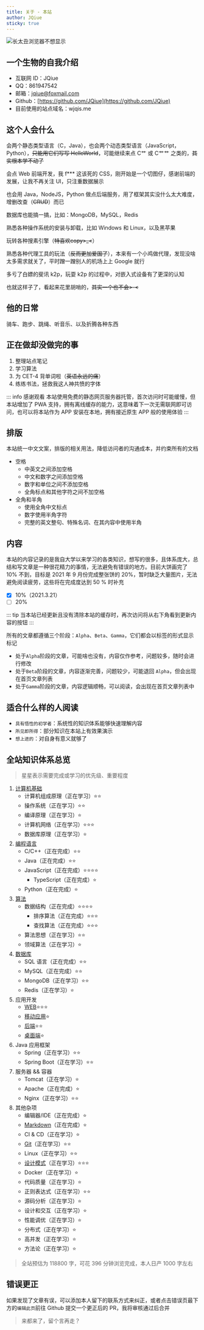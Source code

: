 ```yaml
---
title: 关于 - 本站
author: JQiue
sticky: true
---
```


![长太丑浏览器不想显示](/)

## 一个生物的自我介绍

+ 互联网 ID：JQiue
+ QQ：861947542
+ 邮箱：jqiue@foxmail.com
+ Github：[https://github.com/JQiue](https://github.com/JQiue)
+ 目前使用的站点域名：wjqis.me

## 这个人会什么

会两个静态类型语言（C，Java），也会两个动态类型语言（JavaScript，Python），~~只能用它们写写 HelloWorld~~，可能继续来点 C艹 或 C艹艹 之类的，~~其实根本学不动了~~

会点 Web 前端开发，我 f*** 这该死的 CSS，刚开始是一个切图仔，感谢前端的发展，让我不再关注 UI，只注重数据展示

也会用 Java，NodeJS，Python 做点后端服务，用了框架其实没什么太大难度，增删改查（~~CRUD~~）而已

数据库也能搞一搞，比如：MongoDB，MySQL，Redis

熟悉各种操作系统的安装与卸载，比如 Windows 和 Linux，以及黑苹果

玩转各种搜素引擎（~~特喜欢copy>_<~~）

熟悉各种代理工具的玩法（~~反而更加爱国了~~），本来有一个小鸡做代理，发现没啥太多需求就关了，平时蹭一蹭别人的机场上上 Google 就行

多亏了白嫖的斐讯 k2p，玩耍 k2p 的过程中，对嵌入式设备有了更深的认知

也就这样子了，看起来花里胡哨的，~~其实一个也不会>-<~~

## 他的日常

骑车、跑步、跳绳、听音乐、以及折腾各种东西

## 正在做却没做完的事

1. 整理站点笔记
2. 学习算法
3. 为 CET-4 背单词啦（~~英语永远的痛~~）
4. 练练书法，拯救我这人神共愤的字体

::: info 感谢观看
本站使用免费的静态网页服务器托管，首次访问时可能缓慢，但本站增加了 PWA 支持，拥有离线缓存的能力，这意味着下一次无需联网即可访问，也可以将本站作为 APP 安装在本地，拥有接近原生 APP 般的使用体验
:::

## 排版

本站统一中文文案，排版的相关用法，降低访问者的沟通成本，并约束所有的文档

+ 空格
  + 中英文之间添加空格
  + 中文和数字之间添加空格
  + 数字和单位之间不添加空格
  + 全角标点和其他字符之间不加空格
+ 全角和半角
  + 使用全角中文标点
  + 数字使用半角字符
  + 完整的英文整句、特殊名词、在其内容中使用半角

## 内容

本站的内容记录的是我自大学以来学习的各类知识，想写的很多，且体系庞大，总结和写文章是一种很花精力的事情，无法避免有错误的地方。目前大饼画完了 10% 不到，目标是 2021 年 9 月份完成整张饼的 20%，暂时缺乏大量图片，无法避免阅读疲劳，这些将在完成度达到 50 % 时补充

- [x] 10%（2021.3.21）
- [ ] 20%

::: tip
当本站已经更新且没有清除本站的缓存时，再次访问将从右下角看到更新内容的按钮
:::

所有的文章都遵循三个阶段：`Alpha`、`Beta`、`Gamma`，它们都会以标签的形式显示标记

+ 处于`Alpha`阶段的文章，可能啥也没有，内容仅作参考，问题较多，随时会进行修改
+ 处于`Beta`阶段的文章，内容逐渐完善，问题较少，可能退回 `Alpha`，但会出现在首页文章列表
+ 处于`Gamma`阶段的文章，内容逻辑顺畅，可以阅读，会出现在首页文章列表中

## 适合什么样的人阅读

+ `具有悟性的初学者`：系统性的知识体系能够快速理解内容
+ `所见即所得`：部分知识在本站上有效果演示
+ `想上进的`：对自身有意义就够了

## 全站知识体系总览

> 星星表示需要完成或学习的优先级、重要程度

1. [计算机基础](/computer-basic/)
    + 计算机组成原理（正在学习）:star::star:
    + 操作系统（正在学习）:star::star:
    + 编译原理（正在学习）:star:
    + 计算机网络（正在学习）:star::star::star:
    + 数据库原理（正在学习）:star:
2. [编程语言](/language/)
    + C/C++（正在完成）:star::star:
    + Java（正在完成）:star::star:
    + JavaScript（正在完成）:star::star::star::star:
      + TypeScript（正在完成）:star:
    + Python（正在完成）:star:
3. [算法](/ds-algorithm/)
    + 数据结构（正在完成）:star::star::star::star:
      + 排序算法（正在完成）:star::star::star:
      + 查找算法（正在完成）:star::star::star:
    + 算法思想（正在学习）:star::star:
    + 领域算法（正在学习）:star:
4. [数据库](/database/)
    + SQL 语言（正在完成）:star::star:
    + MySQL（正在完成）:star::star:
    + MongoDB（正在学习）:star::star:
    + Redis（正在学习）:star:
5. 应用开发
    + [WEB](/application/web/):star::star::star:
    + [移动应用](/application/mobile/):star:
    + [后端](/application/backend/):star::star:
    + [桌面端](/application/desktop/):star:
6. Java 应用框架
    + Spring（正在学习）:star::star:
    + Spring Boot（正在学习）:star::star:
7. 服务器 && 容器
    + Tomcat（正在学习）:star:
    + Apache（正在完成）:star:
    + Nginx（正在学习）:star::star:
8. 其他杂项
    + 编辑器/IDE（正在完成）:star:
    + [Markdown](/sundry/markdown/)（正在完成）:star:
    + CI & CD（正在学习）:star:
    + [Git](/sundry/git/)（正在学习）:star::star:
    + Linux（正在学习）:star::star:
    + [设计模式](/sundry/share/design-pattern/)（正在学习）:star::star::star:
    + Docker（正在学习）:star:
    + 代码质量（正在学习）:star:
    + 正则表达式（正在学习）:star::star:
    + 源码分析（正在学习）:star:
    + 设计和交互（正在学习）:star:
    + 性能调优（正在学习）:star:
    + 分布式（正在学习）:star:
    + 高并发（正在学习）:star:
    + 方法论（正在学习）:star:

> 全站预估为 118800 字，可花 396 分钟浏览完成，本人日产 1000 字左右

## 错误更正

如果发现了文章有误，可以添加本人留下的联系方式来纠正，或者点击错误页最下方的`编辑此页`前往 Github 提交一个更正后的 PR，我将审核通过后合并

> 来都来了，留个言再走？

